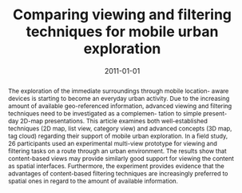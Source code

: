 ---
abstract: The exploration of the immediate surroundings through mobile location-  aware
  devices is starting to become an everyday urban activity. Due to the  increasing
  amount of available geo-referenced information, advanced  viewing and filtering
  techniques need to be investigated as a complemen-  tation to simple present-day
  2D-map presentations. This article examines  both well-established techniques (2D
  map, list view, category view) and  advanced concepts (3D map, tag cloud) regarding
  their support of mobile  urban exploration. In a field study, 26 participants used
  an experimental  multi-view prototype for viewing and filtering tasks on a route
  through an  urban environment. The results show that content-based views may provide  similarly
  good support for viewing the content as spatial interfaces.  Furthermore, the experiment
  provides evidence that the advantages of  content-based filtering techniques are
  increasingly preferred to spatial ones  in regard to the amount of available information.
authors:
- Matthias Baldauf
- Peter Fröhlich
- Kathrin Masuch
- Thomas Grechenig
date: '2011-01-01'
featured: false
links:
- name: Publik
  url: https://publik.tuwien.ac.at/showentry.php?ID=195818&lang=2
publication: Journal of Location Based Services, Vol. 5 (2011), 1; S. 38 - 57
publication_types:
- '2'
publishDate: '2011-01-01'
title: Comparing viewing and filtering techniques for mobile urban exploration
url_pdf: ''
---